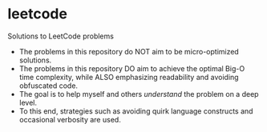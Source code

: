 # leetcode
Solutions to LeetCode problems

* The problems in this repository do NOT aim to be micro-optimized solutions.
* The problems in this repository DO aim to achieve the optimal Big-O time complexity, while ALSO emphasizing readability and avoiding obfuscated code.
* The goal is to help myself and others *understand* the problem on a deep level.
* To this end, strategies such as avoiding quirk language constructs and occasional verbosity are used.
